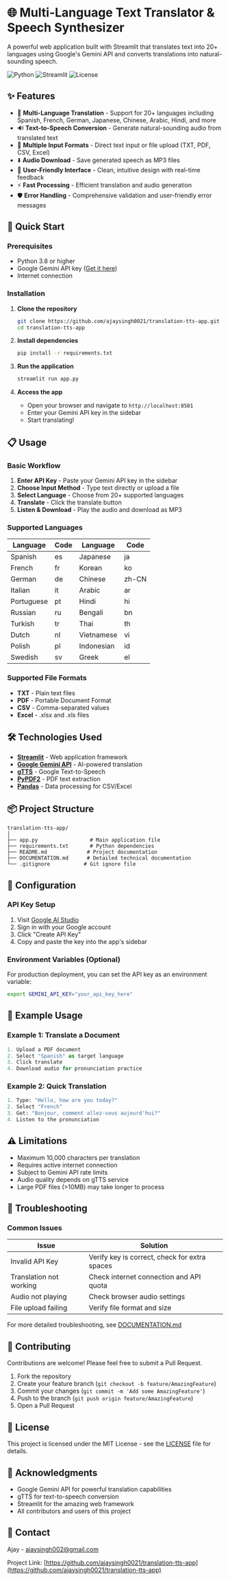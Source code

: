 # 🌐 Multi-Language Text Translator & Speech Synthesizer

A powerful web application built with Streamlit that translates text into 20+ languages using Google's Gemini API and converts translations into natural-sounding speech.

![Python](https://img.shields.io/badge/python-v3.8+-blue.svg)
![Streamlit](https://img.shields.io/badge/streamlit-v1.29.0-red.svg)
![License](https://img.shields.io/badge/license-MIT-green.svg)

## ✨ Features

- 🔄 **Multi-Language Translation** - Support for 20+ languages including Spanish, French, German, Japanese, Chinese, Arabic, Hindi, and more
- 🔊 **Text-to-Speech Conversion** - Generate natural-sounding audio from translated text
- 📁 **Multiple Input Formats** - Direct text input or file upload (TXT, PDF, CSV, Excel)
- ⬇️ **Audio Download** - Save generated speech as MP3 files
- 🎨 **User-Friendly Interface** - Clean, intuitive design with real-time feedback
- ⚡ **Fast Processing** - Efficient translation and audio generation
- 🛡️ **Error Handling** - Comprehensive validation and user-friendly error messages

## 🚀 Quick Start

### Prerequisites

- Python 3.8 or higher
- Google Gemini API key ([Get it here](https://makersuite.google.com/app/apikey))
- Internet connection

### Installation

1. **Clone the repository**
   ```bash
   git clone https://github.com/ajaysingh0021/translation-tts-app.git
   cd translation-tts-app
   ```

2. **Install dependencies**
   ```bash
   pip install -r requirements.txt
   ```

3. **Run the application**
   ```bash
   streamlit run app.py
   ```

4. **Access the app**
   - Open your browser and navigate to `http://localhost:8501`
   - Enter your Gemini API key in the sidebar
   - Start translating!

## 📋 Usage

### Basic Workflow

1. **Enter API Key** - Paste your Gemini API key in the sidebar
2. **Choose Input Method** - Type text directly or upload a file
3. **Select Language** - Choose from 20+ supported languages
4. **Translate** - Click the translate button
5. **Listen & Download** - Play the audio and download as MP3

### Supported Languages

| Language | Code | Language | Code |
|----------|------|----------|------|
| Spanish | es | Japanese | ja |
| French | fr | Korean | ko |
| German | de | Chinese | zh-CN |
| Italian | it | Arabic | ar |
| Portuguese | pt | Hindi | hi |
| Russian | ru | Bengali | bn |
| Turkish | tr | Thai | th |
| Dutch | nl | Vietnamese | vi |
| Polish | pl | Indonesian | id |
| Swedish | sv | Greek | el |

### Supported File Formats

- **TXT** - Plain text files
- **PDF** - Portable Document Format
- **CSV** - Comma-separated values
- **Excel** - .xlsx and .xls files

## 🛠️ Technologies Used

- **[Streamlit](https://streamlit.io/)** - Web application framework
- **[Google Gemini API](https://ai.google.dev/)** - AI-powered translation
- **[gTTS](https://gtts.readthedocs.io/)** - Google Text-to-Speech
- **[PyPDF2](https://pypdf2.readthedocs.io/)** - PDF text extraction
- **[Pandas](https://pandas.pydata.org/)** - Data processing for CSV/Excel

## 📦 Project Structure

```
translation-tts-app/
│
├── app.py                 # Main application file
├── requirements.txt       # Python dependencies
├── README.md             # Project documentation
├── DOCUMENTATION.md      # Detailed technical documentation
└── .gitignore           # Git ignore file
```

## 🔧 Configuration

### API Key Setup

1. Visit [Google AI Studio](https://makersuite.google.com/app/apikey)
2. Sign in with your Google account
3. Click "Create API Key"
4. Copy and paste the key into the app's sidebar

### Environment Variables (Optional)

For production deployment, you can set the API key as an environment variable:

```bash
export GEMINI_API_KEY="your_api_key_here"
```

## 📝 Example Usage

### Example 1: Translate a Document
```python
1. Upload a PDF document
2. Select "Spanish" as target language
3. Click translate
4. Download audio for pronunciation practice
```

### Example 2: Quick Translation
```python
1. Type: "Hello, how are you today?"
2. Select "French"
3. Get: "Bonjour, comment allez-vous aujourd'hui?"
4. Listen to the pronunciation
```

## ⚠️ Limitations

- Maximum 10,000 characters per translation
- Requires active internet connection
- Subject to Gemini API rate limits
- Audio quality depends on gTTS service
- Large PDF files (>10MB) may take longer to process

## 🐛 Troubleshooting

### Common Issues

| Issue | Solution |
|-------|----------|
| Invalid API Key | Verify key is correct, check for extra spaces |
| Translation not working | Check internet connection and API quota |
| Audio not playing | Check browser audio settings |
| File upload failing | Verify file format and size |

For more detailed troubleshooting, see [DOCUMENTATION.md](DOCUMENTATION.md)

## 🤝 Contributing

Contributions are welcome! Please feel free to submit a Pull Request.

1. Fork the repository
2. Create your feature branch (`git checkout -b feature/AmazingFeature`)
3. Commit your changes (`git commit -m 'Add some AmazingFeature'`)
4. Push to the branch (`git push origin feature/AmazingFeature`)
5. Open a Pull Request

## 📄 License

This project is licensed under the MIT License - see the [LICENSE](LICENSE) file for details.

## 🙏 Acknowledgments

- Google Gemini API for powerful translation capabilities
- gTTS for text-to-speech conversion
- Streamlit for the amazing web framework
- All contributors and users of this project

## 📧 Contact

Ajay - ajaysingh002@gmail.com

Project Link: [https://github.com/ajaysingh0021/translation-tts-app](https://github.com/ajaysingh0021/translation-tts-app)

